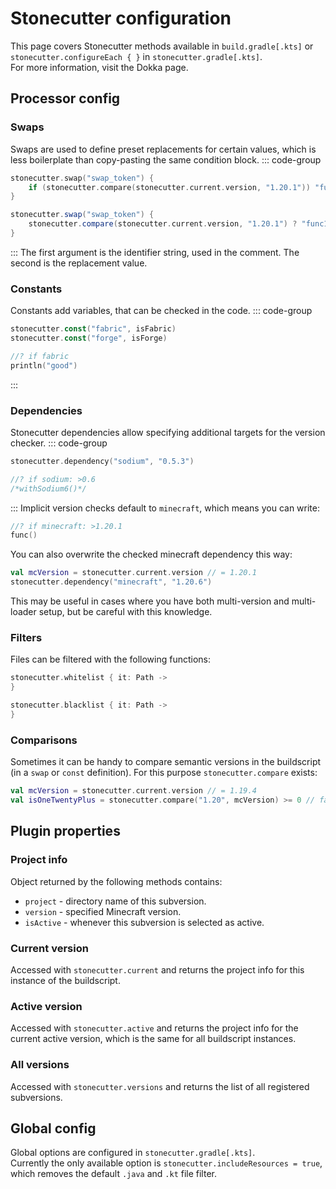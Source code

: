 # Stonecutter configuration
This page covers Stonecutter methods available in `build.gradle[.kts]` or `stonecutter.configureEach { }` in `stonecutter.gradle[.kts]`.  
For more information, visit the Dokka page.

## Processor config
### Swaps
Swaps are used to define preset replacements for certain values, 
which is less boilerplate than copy-pasting the same condition block.
::: code-group
```kotlin [build.gradle.kts]
stonecutter.swap("swap_token") {
    if (stonecutter.compare(stonecutter.current.version, "1.20.1")) "func1()" else "func2()"
}
```

```groovy [build.gradle]
stonecutter.swap("swap_token") {
    stonecutter.compare(stonecutter.current.version, "1.20.1") ? "func1()" : "func2()"
}
```
:::
The first argument is the identifier string, used in the comment. 
The second is the replacement value.

### Constants
Constants add variables, that can be checked in the code.
::: code-group
```kotlin [build.gradle[.kts]]
stonecutter.const("fabric", isFabric)
stonecutter.const("forge", isForge)
```
```kotlin [code.kt]
//? if fabric
println("good")
```
:::

### Dependencies
Stonecutter dependencies allow specifying additional targets for the version checker.
::: code-group
```kotlin [build.gradle[.kts]]
stonecutter.dependency("sodium", "0.5.3")
```
```kotlin [code.kt]
//? if sodium: >0.6
/*withSodium6()*/
```
:::
Implicit version checks default to `minecraft`, which means you can write:
```kotlin [code.kt]
//? if minecraft: >1.20.1
func()
```
You can also overwrite the checked minecraft dependency this way:
```kotlin [build.gradle[.kts]]
val mcVersion = stonecutter.current.version // = 1.20.1
stonecutter.dependency("minecraft", "1.20.6")
```
This may be useful in cases where you have both multi-version and multi-loader setup, but be careful with this knowledge.

### Filters
Files can be filtered with the following functions:
```kotlin
stonecutter.whitelist { it: Path ->
}

stonecutter.blacklist { it: Path ->
}
```

### Comparisons
Sometimes it can be handy to compare semantic versions in the buildscript (in a `swap` or `const` definition).
For this purpose `stonecutter.compare` exists:
````kotlin
val mcVersion = stonecutter.current.version // = 1.19.4
val isOneTwentyPlus = stonecutter.compare("1.20", mcVersion) >= 0 // false
````

## Plugin properties
### Project info
Object returned by the following methods contains:
- `project` - directory name of this subversion.
- `version` - specified Minecraft version.
- `isActive` - whenever this subversion is selected as active.

### Current version
Accessed with `stonecutter.current` and returns the project info for this instance of the buildscript.

### Active version
Accessed with `stonecutter.active` and returns the project info for the current active version, 
which is the same for all buildscript instances.

### All versions
Accessed with `stonecutter.versions` and returns the list of all registered subversions.

## Global config
Global options are configured in `stonecutter.gradle[.kts]`.  
Currently the only available option is `stonecutter.includeResources = true`, 
which removes the default `.java` and `.kt` file filter.